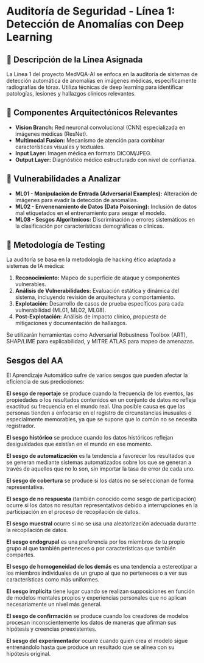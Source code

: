 # Auditoría de Seguridad - Línea 1: Detección de Anomalías con Deep Learning

## 📌 Descripción de la Línea Asignada
La Línea 1 del proyecto MedVQA-AI se enfoca en la auditoría de sistemas de detección automática de anomalías en imágenes médicas, específicamente radiografías de tórax. Utiliza técnicas de deep learning para identificar patologías, lesiones y hallazgos clínicos relevantes.

## 🧩 Componentes Arquitectónicos Relevantes
- **Vision Branch:** Red neuronal convolucional (CNN) especializada en imágenes médicas (ResNet).
- **Multimodal Fusion:** Mecanismo de atención para combinar características visuales y textuales.
- **Input Layer:** Imagen médica en formato DICOM/JPEG.
- **Output Layer:** Diagnóstico médico estructurado con nivel de confianza.

## 🚨 Vulnerabilidades a Analizar
- **ML01 - Manipulación de Entrada (Adversarial Examples):** Alteración de imágenes para evadir la detección de anomalías.
- **ML02 - Envenenamiento de Datos (Data Poisoning):** Inclusión de datos mal etiquetados en el entrenamiento para sesgar el modelo.
- **ML08 - Sesgos Algorítmicos:** Discriminación o errores sistemáticos en la clasificación por características demográficas o clínicas.

## 🧪 Metodología de Testing
La auditoría se basa en la metodología de hacking ético adaptada a sistemas de IA médica:

1. **Reconocimiento:** Mapeo de superficie de ataque y componentes vulnerables.
2. **Análisis de Vulnerabilidades:** Evaluación estática y dinámica del sistema, incluyendo revisión de arquitectura y comportamiento.
3. **Explotación:** Desarrollo de casos de prueba específicos para cada vulnerabilidad (ML01, ML02, ML08).
4. **Post-Explotación:** Análisis de impacto clínico, propuesta de mitigaciones y documentación de hallazgos.

Se utilizarán herramientas como Adversarial Robustness Toolbox (ART), SHAP/LIME para explicabilidad, y MITRE ATLAS para mapeo de amenazas.

## Sesgos del AA
El Aprendizaje Automático sufre de varios sesgos que pueden afectar la eficiencia de sus predicciones:

**El sesgo de reportaje** se produce cuando la frecuencia de los eventos, las propiedades o los resultados contenidos en un conjunto de datos no refleja exactitud su frecuencia en el mundo real. Una posible causa es que las personas tienden a enfocarse en el registro de circunstancias inusuales o especialmente memorables, ya que se supone que lo común no se necesita registrador.

**El sesgo histórico** se produce cuando los datos históricos reflejan desigualdades que existían en el mundo en ese momento.

**El sesgo de automatización** es la tendencia a favorecer los resultados que se generan mediante sistemas automatizados sobre los que se generan a través de aquellos que no lo son, sin importar la tasa de error de cada uno.

**El sesgo de cobertura** se produce si los datos no se seleccionan de forma representativa.

**El sesgo de no respuesta** (también conocido como sesgo de participación) ocurre si los datos no resultan representativos debido a interrupciones en la participación en el proceso de recopilación de datos.

**El sesgo muestral** ocurre si no se usa una aleatorización adecuada durante la recopilación de datos.

**El sesgo endogrupal** es una preferencia por los miembros de tu propio grupo al que también perteneces o por características que también compartes.

**El sesgo de homogeneidad de los demás** es una tendencia a estereotipar a los miembros individuales de un grupo al que no perteneces o a ver sus características como más uniformes.

**El sesgo implícita** tiene lugar cuando se realizan supposiciones en función de modelos mentales propios y experiencias personales que no aplican necesariamente un nivel más general.

**El sesgo de confirmación** se produce cuando los creadores de modelos procesan inconscientemente los datos de maneras que afirman sus hipótesis y creencias preexistentes.

**El sesgo del experimentador** ocurre cuando quien crea el modelo sigue entrenándolo hasta que produce un resultado que se alinea con su hipótesis original.

